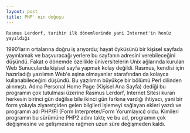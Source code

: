 ```yaml
---
layout: post
title: PHP' nin doğuşu
---
```



	Rasmus Lerdorf, tarihin ilk dönemlerinde yani Internet'in henüz yayıldığı
1990'ların
ortalarına doğru iş arıyordu; hayat öyküsünü bir kişisel sayfada yayınlamak ve
başvuracağı yerlere bu sayfanın adresini verebileceğini düşündü. Fakat o dönemde
özellikle üniversitelerin Unix ağlarında kurulan Web Sunucularda kişisel sayfa
yapmak
kolay değildi. Rasmus, kendisi için hazırladığı yazılımın Web'e aşina olmayanlar
starafından
da kolayca kullanabileceğini düşündü. Bu yazılımın büyükçe bir bölümü Perl
dilinden
alınmıştı. Adına Personal Home Page (Kişisel Ana Sayfa) dediği bu programın çok
tutulması üzerine Rasmus Lerdorf, Internet Sitesi kuran herkesin birinci gün
değilse bile
ikinci gün farkına vardığı ihtiyacı, yani bir form yoluyla ziyaretçiden gelen
bilgileri işlemeyi
sağlayan ekleri yazdı ve programın adı PHP/FI (Form Interpreter/Form
Yorumlayıcı) oldu.
Kimileri programın bu sürümüne PHP2 adını taktı; ve bu ad, programın çok
değişmesine
ve gelişmesine rağmen uzun süre değişmeden kaldı.
